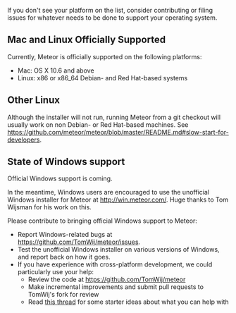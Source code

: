 If you don't see your platform on the list, consider contributing or filing issues for whatever needs to be done to support your operating system.

## Mac and Linux Officially Supported

Currently, Meteor is officially supported on the following platforms:
* Mac: OS X 10.6 and above
* Linux: x86 or x86_64 Debian- and Red Hat-based systems

## Other Linux

Although the installer will not run, running Meteor from a git checkout will usually work on non Debian- or Red Hat-based machines. See https://github.com/meteor/meteor/blob/master/README.md#slow-start-for-developers.

## State of Windows support

Official Windows support is coming. 

In the meantime, Windows users are encouraged to use the unofficial Windows installer for Meteor at http://win.meteor.com/.  Huge thanks to Tom Wijsman for his work on this.

Please contribute to bringing official Windows support to Meteor:
* Report Windows-related bugs at https://github.com/TomWij/meteor/issues.
* Test the unofficial Windows installer on various versions of Windows, and report back on how it goes.
* If you have experience with cross-platform development, we could particularly use your help:
    * Review the code at https://github.com/TomWij/meteor
    * Make incremental improvements and submit pull requests to TomWij's fork for review
    * Read [this thread](https://github.com/meteor/meteor/pull/291) for some starter ideas about what you can help with